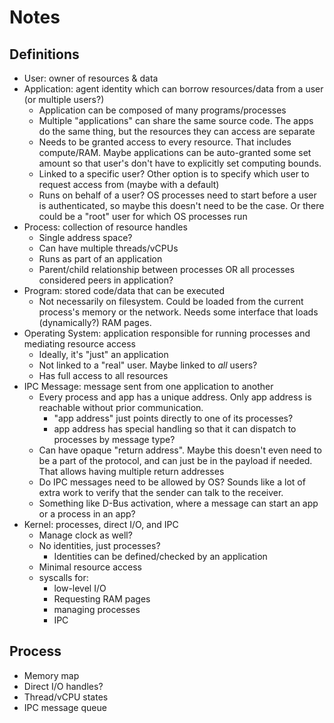 # Notes

## Definitions

- User: owner of resources & data
- Application: agent identity which can borrow resources/data from a user
  (or multiple users?)
  - Application can be composed of many programs/processes
  - Multiple "applications" can share the same source code. The apps do the
    same thing, but the resources they can access are separate
  - Needs to be granted access to every resource. That includes compute/RAM.
    Maybe applications can be auto-granted some set amount so that user's don't
    have to explicitly set computing bounds.
  - Linked to a specific user? Other option is to specify which user to request
    access from (maybe with a default)
  - Runs on behalf of a user? OS processes need to start before a user is
    authenticated, so maybe this doesn't need to be the case. Or there could be
    a "root" user for which OS processes run
- Process: collection of resource handles
  - Single address space?
  - Can have multiple threads/vCPUs
  - Runs as part of an application
  - Parent/child relationship between processes OR all processes considered
    peers in application?
- Program: stored code/data that can be executed
  - Not necessarily on filesystem. Could be loaded from the current process's
    memory or the network. Needs some interface that loads (dynamically?) RAM
    pages.
- Operating System: application responsible for running processes and mediating
  resource access
  - Ideally, it's "just" an application
  - Not linked to a "real" user. Maybe linked to _all_ users?
  - Has full access to all resources
- IPC Message: message sent from one application to another
  - Every process and app has a unique address. Only app address is reachable
    without prior communication.
    - "app address" just points directly to one of its processes?
    - app address has special handling so that it can dispatch to processes
      by message type?
  - Can have opaque "return address". Maybe this doesn't even need to be
    a part of the protocol, and can just be in the payload if needed. That
    allows having multiple return addresses
  - Do IPC messages need to be allowed by OS? Sounds like a lot of extra work
    to verify that the sender can talk to the receiver.
  - Something like D-Bus activation, where a message can start an app or a
    process in an app?
- Kernel: processes, direct I/O, and IPC
  - Manage clock as well?
  - No identities, just processes?
    - Identities can be defined/checked by an application
  - Minimal resource access
  - syscalls for:
    - low-level I/O
    - Requesting RAM pages
    - managing processes
    - IPC

## Process

- Memory map
- Direct I/O handles?
- Thread/vCPU states
- IPC message queue
